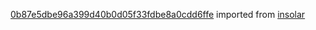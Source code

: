 [0b87e5dbe96a399d40b0d05f33fdbe8a0cdd6ffe](https://github.com/insolar/insolar/commit/0b87e5dbe96a399d40b0d05f33fdbe8a0cdd6ffe) imported from [insolar](https://github.com/insolar/insolar)
